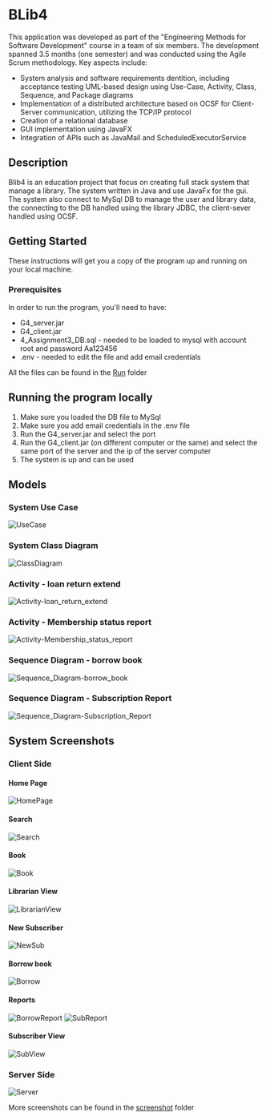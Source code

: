 # BLib4

This application was developed as part of the "Engineering Methods for Software
 Development" course in a team of six members. The development spanned 3.5 months (one
 semester) and was conducted using the Agile Scrum methodology. 
 Key aspects include:
 * System analysis and software requirements dentition, including acceptance testing
 UML-based design using Use-Case, Activity, Class, Sequence, and Package diagrams
 * Implementation of a distributed architecture based on OCSF for Client-Server
 communication, utilizing the TCP/IP protocol
 * Creation of a relational database
 * GUI implementation using JavaFX
 * Integration of APIs such as JavaMail and ScheduledExecutorService

## Description

Blib4 is an education project that focus on creating full stack system that manage a library. The system written in Java and use JavaFx for the gui. The system also connect to MySql DB to manage the user and library data, the connecting to the DB handled using the library JDBC, the client-sever handled using OCSF.

## Getting Started
These instructions will get you a copy of the program up and running on your local machine.

### Prerequisites
In order to run the program, you'll need to have:
* G4_server.jar
* G4_client.jar
* 4_Assignment3_DB.sql - needed to be loaded to mysql with account root and password Aa123456
* .env - needed to edit the file and add email credentials 

All the files can be found in the [Run](Run/) folder

## Running the program locally
1. Make sure you loaded the DB file to MySql
2. Make sure you add email credentials in the .env file
3. Run the G4_server.jar and select the port
4. Run the G4_client.jar (on different computer or the same) and select the same port of the     server and the ip of the server computer
5. The system is up and can be used 


## Models

### System Use Case
![UseCase](Models/UC.png)

### System Class Diagram
![ClassDiagram](Models/ClassDiagram.png)

### Activity - loan return extend
![Activity-loan_return_extend](Models/Activity-loan_return_extend.png)

### Activity - Membership status report
![Activity-Membership_status_report](Models/Activity-Membership_status_report.png)

### Sequence Diagram - borrow book
![Sequence_Diagram-borrow_book](Models/Sequence_Diagram-borrow_book.png)

### Sequence Diagram - Subscription Report
![Sequence_Diagram-Subscription_Report](Models/Sequence_Diagram-Subscription_Report.png)

## System Screenshots

### Client Side

#### Home Page 
![HomePage](Models/Screenshots/HomePage.png)

#### Search
![Search](Models/Screenshots/Search.png)

#### Book
![Book](Models/Screenshots/Book.png)

#### Librarian View
![LibrarianView](Models/Screenshots/Miri.png)

#### New Subscriber
![NewSub](Models/Screenshots/NewSub.png)

#### Borrow book
![Borrow](Models/Screenshots/Borrow.png)

#### Reports
![BorrowReport](Models/Screenshots/BorrowingReport.png)
![SubReport](Models/Screenshots/SubsStatusReport.png)

#### Subscriber View
![SubView](Models/Screenshots/Arik.png)

### Server Side
![Server](Models/Screenshots/Server.png)


More screenshots can be found in the [screenshot](/Models/Screenshots/) folder